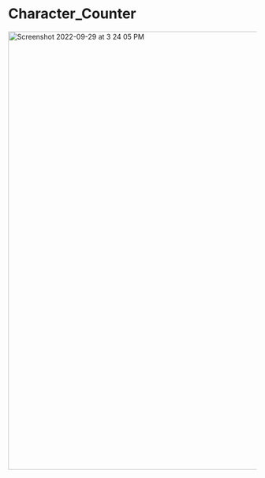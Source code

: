 # Character_Counter
<img width="886" alt="Screenshot 2022-09-29 at 3 24 05 PM" src="https://user-images.githubusercontent.com/80372920/192966993-41ddf2e8-ab68-4d18-ad1c-c495549d1495.png">
